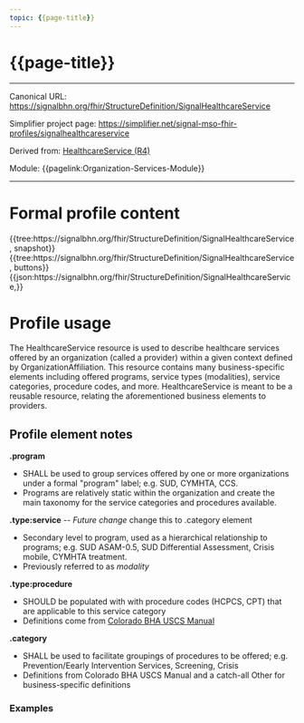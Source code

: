 ```yaml
---
topic: {{page-title}}
---
```


# {{page-title}}

---

Canonical URL: https://signalbhn.org/fhir/StructureDefinition/SignalHealthcareService

Simplifier project page: https://simplifier.net/signal-mso-fhir-profiles/signalhealthcareservice

Derived from: [HealthcareService (R4)](http://hl7.org/fhir/R4/healthcareservice.html)

Module:  {{pagelink:Organization-Services-Module}}

---

# Formal profile content
<tabs>
	<tab title="Tree snapshot">
		{{tree:https://signalbhn.org/fhir/StructureDefinition/SignalHealthcareService, snapshot}}
	</tab>
	<tab title="Tree, diff/hybrid/snapshot">
		{{tree:https://signalbhn.org/fhir/StructureDefinition/SignalHealthcareService, buttons}}
	</tab>
	<tab title="JSON">
		{{json:https://signalbhn.org/fhir/StructureDefinition/SignalHealthcareService,}}
	</tab>
</tabs>

# Profile usage

The HealthcareService resource is used to describe healthcare services offered by an organization (called a provider) within a given context defined by OrganizationAffiliation. This resource contains many business-specific elements including offered programs, service types (modalities), service categories, procedure codes, and more.  HealthcareService is meant to be a reusable resource, relating the aforementioned business elements to providers.

## Profile element notes

**.program**
- SHALL be used to group services offered by one or more organizations under a formal "program" label; e.g. SUD, CYMHTA, CCS.
- Programs are relatively static within the organization and create the main taxonomy for the service categories and procedures available.

**.type:service**  -- *Future change* change this to .category element
- Secondary level to program, used as a hierarchical relationship to programs; e.g. SUD ASAM-0.5, SUD Differential Assessment, Crisis mobile, CYMHTA treatment.
- Previously referred to as *modality*

**.type:procedure**
- SHOULD be populated with with procedure codes (HCPCS, CPT) that are applicable to this service category
- Definitions come from [Colorado BHA USCS Manual](https://hcpf.colorado.gov/sites/hcpf/files/July%202023%20USCS%20Manual%20Draft%20-Final.pdf)

**.category**
- SHALL be used to facilitate groupings of procedures to be offered; e.g. Prevention/Eearly Intervention Services, Screening, Crisis
- Definitions from Colorado BHA USCS Manual and a catch-all Other for business-specific definitions

### Examples
